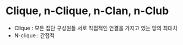 


# Clique, n-Clique, n-Clan, n-Club

* Clique : 모든 집단 구성원들 서로 직접적인 연결을 가지고 있는 망의 최대치
* N-clique : 간접적
<!--stackedit_data:
eyJoaXN0b3J5IjpbMTc3ODAwNTQzM119
-->